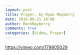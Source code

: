 ```yaml
---
layout: post
title: Prayer, by Ryan Mayberry
date: 2016-08-21 18:00
author: MarkMayberry
comments: true
categories: [Video, Prayer]
---
```

https://vimeo.com/179805029
